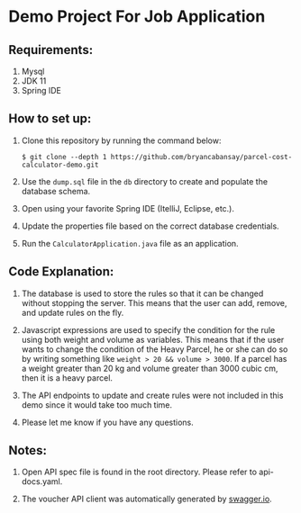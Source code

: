 # Demo Project For Job Application 

## Requirements:

1. Mysql
2. JDK 11
3. Spring IDE

## How to set up: 

1. Clone this repository by running the command below:
    ```shell
    $ git clone --depth 1 https://github.com/bryancabansay/parcel-cost-calculator-demo.git
    ```

2. Use the `dump.sql` file in the `db` directory to create and populate the database schema.

3. Open using your favorite Spring IDE (ItelliJ, Eclipse, etc.).

4. Update the properties file based on the correct database credentials.

5. Run the `CalculatorApplication.java` file as an application.

## Code Explanation:  

1. The database is used to store the rules so that it can be changed without stopping the server. This means that the user can add, remove, and update rules on the fly.

2. Javascript expressions are used to specify the condition for the rule using both weight and volume as variables. This means that if the user wants to change the condition of the Heavy Parcel, he or she can do so by writing something like `weight > 20 && volume > 3000`. If a parcel has a weight greater than 20 kg and volume greater than 3000 cubic cm, then it is a heavy parcel.

3. The API endpoints to update and create rules were not included in this demo since it would take too much time.

4. Please let me know if you have any questions.

## Notes: 

1. Open API spec file is found in the root directory. Please refer to api-docs.yaml.

2. The voucher API client was automatically generated by [swagger.io](https://editor.swagger.io/).
